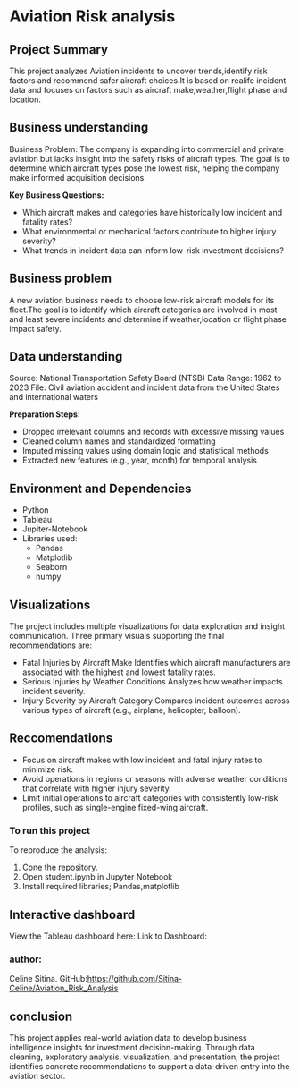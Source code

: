 # Aviation Risk analysis
 
 ## Project Summary
 This project analyzes Aviation incidents to uncover trends,identify risk factors and recommend safer aircraft choices.It is based on realife incident data and focuses on factors such as aircraft make,weather,flight phase and location.

 ## Business understanding
 Business Problem: The company is expanding into commercial and private aviation but lacks insight into the safety risks of aircraft types. The goal is to determine which aircraft types pose the lowest risk, helping the company make informed acquisition decisions.

**Key Business Questions:**
* Which aircraft makes and categories have historically low incident and fatality rates?
* What environmental or mechanical factors contribute to higher injury severity?
* What trends in incident data can inform low-risk investment decisions?


## Business problem
 A new aviation business needs to choose low-risk aircraft models for its fleet.The goal is to identify which aircraft categories are involved in most  and least severe incidents and determine if weather,location or flight phase impact safety.


## Data understanding
 Source: National Transportation Safety Board (NTSB)
Data Range: 1962 to 2023
File: Civil aviation accident and incident data from the United States and international waters

**Preparation Steps**:

* Dropped irrelevant columns and records with excessive missing values
* Cleaned column names and standardized formatting
* Imputed missing values using domain logic and statistical methods
* Extracted new features (e.g., year, month) for temporal analysis

## Environment and Dependencies
 * Python
 * Tableau
 * Jupiter-Notebook
 * Libraries used:
   * Pandas
   * Matplotlib
   * Seaborn
   * numpy
 
## Visualizations
The project includes multiple visualizations for data exploration and insight communication. Three primary visuals supporting the final recommendations are:
* Fatal Injuries by Aircraft Make
   Identifies which aircraft manufacturers are associated with the highest and lowest fatality rates.
* Serious Injuries by Weather Conditions
   Analyzes how weather impacts incident severity.
* Injury Severity by Aircraft Category
   Compares incident outcomes across various types of aircraft (e.g., airplane, helicopter, balloon).

## Reccomendations
* Focus on aircraft makes with low incident and fatal injury rates to minimize risk.
* Avoid operations in regions or seasons with adverse weather conditions that correlate with higher injury severity.
* Limit initial operations to aircraft categories with consistently low-risk profiles, such as single-engine fixed-wing aircraft.

### To run this project
To reproduce the analysis:
1. Cone the repository.
2. Open student.ipynb in Jupyter Notebook
3. Install required libraries; Pandas,matplotlib

## Interactive dashboard
View the Tableau dashboard here:
Link to Dashboard:
[
](https://public.tableau.com/app/profile/celine.sitinna/viz/aircraftanalysis/aircraftdashboard?publish=yes)


### author:
Celine Sitina.
GitHub:https://github.com/Sitina-Celine/Aviation_Risk_Analysis

## conclusion

This project applies real-world aviation data to develop business intelligence insights for investment decision-making. Through data cleaning, exploratory analysis, visualization, and presentation, the project identifies concrete recommendations to support a data-driven entry into the aviation sector.


 